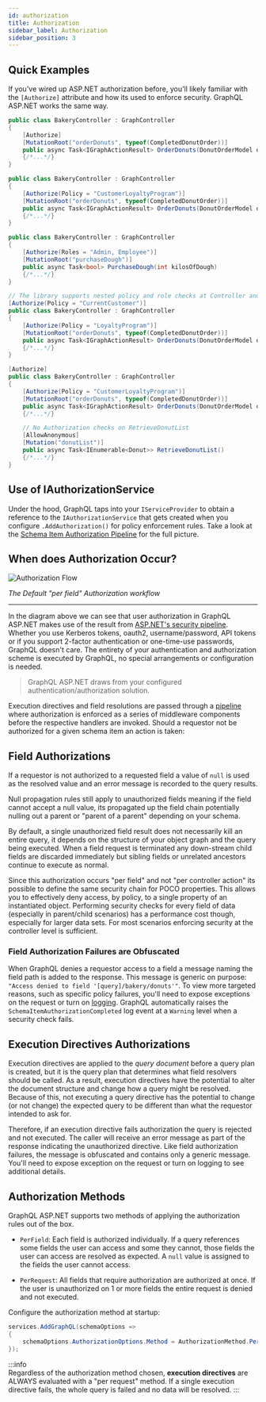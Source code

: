 ```yaml
---
id: authorization
title: Authorization
sidebar_label: Authorization
sidebar_position: 3
---
```


## Quick Examples 

If you've wired up ASP.NET authorization before, you'll likely familiar with the `[Authorize]` attribute and how its used to enforce security. GraphQL ASP.NET works the same way.

```csharp title="General Authorization Check"
public class BakeryController : GraphController
{
    [Authorize]
    [MutationRoot("orderDonuts", typeof(CompletedDonutOrder))]
    public async Task<IGraphActionResult> OrderDonuts(DonutOrderModel order)
    {/*...*/}
}
```
```csharp title="Restrict by Policy"
public class BakeryController : GraphController
{
    [Authorize(Policy = "CustomerLoyaltyProgram")]
    [MutationRoot("orderDonuts", typeof(CompletedDonutOrder))]
    public async Task<IGraphActionResult> OrderDonuts(DonutOrderModel order)
    {/*...*/}
}
```
```csharp title="Restrict by Role"
public class BakeryController : GraphController
{
    [Authorize(Roles = "Admin, Employee")]
    [MutationRoot("purchaseDough")]
    public async Task<bool> PurchaseDough(int kilosOfDough)
    {/*...*/}
}
```

```csharp title="Multiple Authorization Requirements"
// The library supports nested policy and role checks at Controller and Action levels.
[Authorize(Policy = "CurrentCustomer")]
public class BakeryController : GraphController
{
    [Authorize(Policy = "LoyaltyProgram")]
    [MutationRoot("orderDonuts", typeof(CompletedDonutOrder))]
    public async Task<IGraphActionResult> OrderDonuts(DonutOrderModel order)
    {/*...*/}
}
```

```csharp title="Use of [AllowAnonymous]"
[Authorize]
public class BakeryController : GraphController
{
    [Authorize(Policy = "CustomerLoyaltyProgram")]
    [MutationRoot("orderDonuts", typeof(CompletedDonutOrder))]
    public async Task<IGraphActionResult> OrderDonuts(DonutOrderModel order)
    {/*...*/}

    // No Authorization checks on RetrieveDonutList
    [AllowAnonymous]
    [Mutation("donutList")]
    public async Task<IEnumerable<Donut>> RetrieveDonutList()
    {/*...*/}
}
```

## Use of IAuthorizationService

Under the hood, GraphQL taps into your `IServiceProvider` to obtain a reference to the `IAuthorizationService` that gets created when you configure `.AddAuthorization()` for policy enforcement rules. Take a look at the [Schema Item Authorization Pipeline](https://github.com/graphql-aspnet/graphql-aspnet/tree/master/src/graphql-aspnet/Middleware/SchemaItemSecurity) for the full picture.

## When does Authorization Occur?

![Authorization Flow](../assets/authorization-flow.png)

_The Default "per field" Authorization workflow_

---

In the diagram above we can see that user authorization in GraphQL ASP.NET makes use of the result from [ASP.NET's security pipeline](https://docs.microsoft.com/en-us/aspnet/core/security/authorization/introduction). Whether you use Kerberos tokens, oauth2, username/password, API tokens or if you support 2-factor authentication or one-time-use passwords, GraphQL doesn't care. The entirety of your authentication and authorization scheme is executed by GraphQL, no special arrangements or configuration is needed.

> GraphQL ASP.NET draws from your configured authentication/authorization solution.

Execution directives and field resolutions are passed through a [pipeline](../reference/how-it-works#middleware-pipelines) where authorization is enforced as a series of middleware components before the respective handlers are invoked. Should a requestor not be authorized for a given schema item an action is taken:


## Field Authorizations

If a requestor is not authorized to a requested field a value of `null` is used as the resolved value and an error message is recorded to the query results. 

Null propagation rules still apply to unauthorized fields meaning if the field cannot accept a null value, its propagated up the field chain potentially nulling out a parent or "parent of a parent" depending on your schema.

By default, a single unauthorized field result does not necessarily kill an entire query, it depends on the structure of your object graph and the query being executed. When a field request is terminated any down-stream child fields are discarded immediately but sibling fields or unrelated ancestors continue to execute as normal.

Since this authorization occurs "per field" and not "per controller action" its possible to define the same security chain for POCO properties. This allows you to effectively deny access, by policy, to a single property of an instantiated object. Performing security checks for every field of data (especially in parent/child scenarios) has a performance cost though, especially for larger data sets. For most scenarios enforcing security at the controller level is sufficient.

### Field Authorization Failures are Obfuscated

When GraphQL denies a requestor access to a field a message naming the field path is added to the response. This message is generic on purpose: `"Access denied to field '[query]/bakery/donuts'"`. To view more targeted reasons, such as specific policy failures, you'll need to expose exceptions on the request or turn on [logging](../logging/structured-logging). GraphQL automatically raises the `SchemaItemAuthorizationCompleted` log event at a `Warning` level when a security check fails.

## Execution Directives Authorizations

Execution directives are applied to the _query document_ before a query plan is created, but it is the query plan that determines what field resolvers should be called. As a result, execution directives have the potential to alter the document structure and change how a query might be resolved. Because of this, not executing a query directive has the potential to change (or not change) the expected query to be different than what the requestor intended to ask for. 

Therefore, if an execution directive fails authorization the query is rejected and not executed.  The caller will receive an error message as part of the response indicating the unauthorized directive. Like field authorization failures, the message is obfuscated and contains only a generic message. You'll need to expose exception on the request or turn on logging to see additional details.

## Authorization Methods

GraphQL ASP.NET supports two methods of applying the authorization rules out of the box.

-   `PerField`: Each field is authorized individually. If a query references some fields the user can access and some they cannot, those fields the user can access are resolved as expected. A `null` value is assigned to the fields the user cannot access.

-   `PerRequest`: All fields that require authorization are authorized at once. If the user is unauthorized on 1 or more fields the entire request is denied and not executed.

Configure the authorization method at startup:

```csharp title="Startup"
services.AddGraphQL(schemaOptions =>
{
    schemaOptions.AuthorizationOptions.Method = AuthorizationMethod.PerRequest;
});
```

:::info  
Regardless of the authorization method chosen, **execution directives** are ALWAYS evaluated with a "per request" method. If a single execution directive fails, the whole query is failed and no data will be resolved.
:::